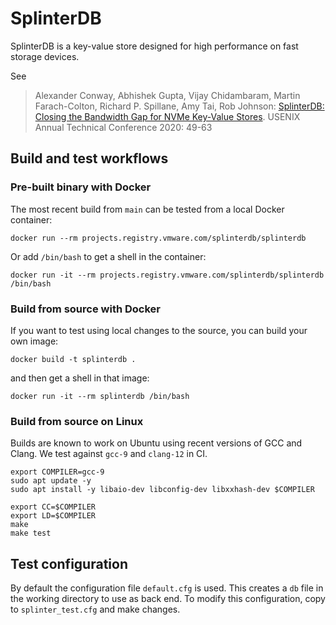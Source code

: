 # SplinterDB
SplinterDB is a key-value store designed for high performance on fast storage devices.

See
> Alexander Conway, Abhishek Gupta, Vijay Chidambaram, Martin Farach-Colton, Richard P. Spillane, Amy Tai, Rob Johnson:
[SplinterDB: Closing the Bandwidth Gap for NVMe Key-Value Stores](https://www.usenix.org/conference/atc20/presentation/conway). USENIX Annual Technical Conference 2020: 49-63

## Build and test workflows

### Pre-built binary with Docker
The most recent build from `main` can be tested from a local Docker container:
```shell
docker run --rm projects.registry.vmware.com/splinterdb/splinterdb
```
Or add `/bin/bash` to get a shell in the container:
```shell
docker run -it --rm projects.registry.vmware.com/splinterdb/splinterdb /bin/bash
```

### Build from source with Docker
If you want to test using local changes to the source, you can build your own image:
```shell
docker build -t splinterdb .
```
and then get a shell in that image:
```shell
docker run -it --rm splinterdb /bin/bash
```

### Build from source on Linux
Builds are known to work on Ubuntu using recent versions of GCC and Clang.
We test against `gcc-9` and `clang-12` in CI.

```shell
export COMPILER=gcc-9
sudo apt update -y
sudo apt install -y libaio-dev libconfig-dev libxxhash-dev $COMPILER

export CC=$COMPILER
export LD=$COMPILER
make
make test
```

## Test configuration
By default the configuration file `default.cfg` is used. This creates a `db` file in the working directory to use as back end. To modify this configuration, copy to `splinter_test.cfg` and make changes.
